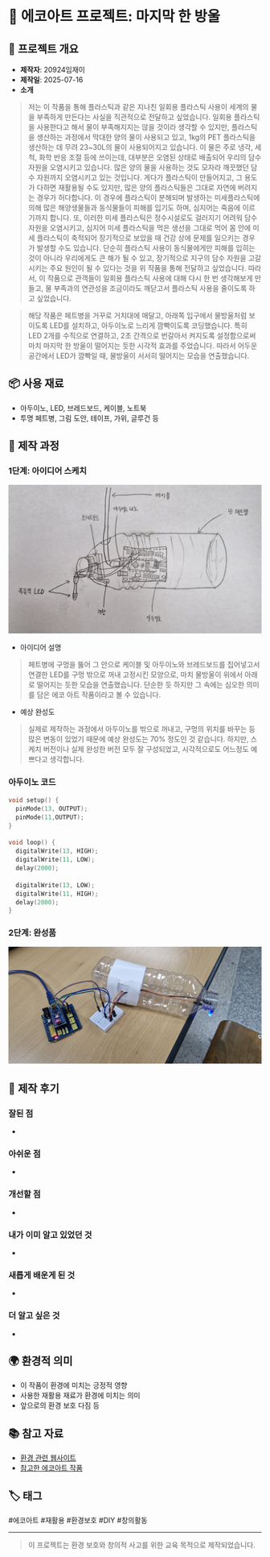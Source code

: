 # 🌱 에코아트 프로젝트: 마지막 한 방울

## 📖 프로젝트 개요
- **제작자**: 20924임재이
- **제작일**: 2025-07-16
- **소개**
> 저는 이 작품을 통해 플라스틱과 같은 지나친 일회용 플라스틱 사용이 세계의 물을 부족하게 만든다는 사실을 직관적으로 전달하고 싶었습니다. 일회용 플라스틱을 사용한다고 해서 물이 부족해지지는 않을 것이라 생각할 수 있지만, 플라스틱을 생산하는 과정에서 막대한 양의 물이 사용되고 있고, 1kg의 PET 플라스틱을 생산하는 데 무려 23~30L의 물이 사용되어지고 있습니다. 이 물은 주로 냉각, 세척, 화학 반응 조절 등에 쓰이는데, 대부분은 오염된 상태로 배출되어 우리의 담수 자원을 오염시키고 있습니다. 많은 양의 물을 사용하는 것도 모자라 깨끗했던 담수 자원까지 오염시키고 있는 것입니다. 게다가 플라스틱이 만들어지고, 그 용도가 다하면 재활용될 수도 있지만, 많은 양의 플라스틱들은 그대로 자연에 버려지는 경우가 허다합니다. 이 경우에 플라스틱이 분해되며 발생하는 미세플라스틱에 의해 많은 해양생물들과 동식물들이 피해를 입기도 하며, 심지어는 죽음에 이르기까지 합니다. 또, 이러한 미세 플라스틱은 정수시설로도 걸러지기 어려워 담수 자원을 오염시키고, 심지어 미세 플라스틱을 먹은 생선을 그대로 먹어 몸 안에 미세 플라스틱이 축적되어 장기적으로 보았을 때 건강 상에 문제를 일으키는 경우가 발생할 수도 있습니다. 단순히 플라스틱 사용이 동식물에게만 피해를 입히는 것이 아니라 우리에게도 큰 해가 될 수 있고, 장기적으로 지구의 담수 자원을 고갈시키는 주요 원인이 될 수 있다는 것을 위 작품을 통해 전달하고 싶었습니다. 따라서, 이 작품으로 관객들이 일회용 플라스틱 사용에 대해 다시 한 번 생각해보게 만들고, 물 부족과의 연관성을 조금이라도 깨닫고서 플라스틱 사용을 줄이도록 하고 싶었습니다.

> 해당 작품은 페트병을 거꾸로 거치대에 매달고, 아래쪽 입구에서 물방울처럼 보이도록 LED를 설치하고, 아두이노로 느리게 깜빡이도록 코딩했습니다. 특히 LED 2개를 수직으로 연결하고, 2초 간격으로 번갈아서 켜지도록 설정함으로써 마치 마지막 한 방울이 떨어지는 듯한 시각적 효과를 주었습니다. 따라서 어두운 공간에서 LED가 깜빡일 때, 물방울이 서서히 떨어지는 모습을 연출했습니다.

## 📦 사용 재료
- 아두이노, LED, 브레드보드, 케이블, 노트북
- 투명 페트병, 그림 도안, 테이프, 가위, 글루건 등

## 🔧 제작 과정

### 1단계: 아이디어 스케치
![스케치 이미지](sketch.jpg)
- 아이디어 설명
> 페트병에 구멍을 뚫어 그 안으로 케이블 및 아두이노와 브레드보드를 집어넣고서 연결한 LED를 구멍 밖으로 꺼내 고정시킨 모양으로, 마치 물방울이 위에서 아래로 떨어지는 듯한 모습을 연출했습니다. 단순한 듯 하지만 그 속에는 심오한 의미를 담은 에코 아트 작품이라고 볼 수 있습니다.
- 예상 완성도
> 실제로 제작하는 과정에서 아두이노를 밖으로 꺼내고, 구멍의 위치를 바꾸는 등 많은 변동이 있었기 때문에 예상 완성도는 70% 정도인 것 같습니다. 하지만, 스케치 버전이나 실제 완성한 버전 모두 잘 구성되었고, 시각적으로도 어느정도 예쁘다고 생각합니다.
### 아두이노 코드
``` cpp
void setup() {
  pinMode(13, OUTPUT);
  pinMode(11,OUTPUT); 
}

void loop() {
  digitalWrite(13, HIGH);
  digitalWrite(11, LOW);
  delay(2000);

  digitalWrite(13, LOW);
  digitalWrite(11, HIGH);
  delay(2000);
}
```
### 2단계: 완성품
![완성품 1](final.jpg)

## 💭 제작 후기
### 잘된 점
- 

### 아쉬운 점
- 

### 개선할 점
- 

### 내가 이미 알고 있었던 것
- 

### 새롭게 배운게 된 것
- 

### 더 알고 싶은 것
- 

## 🌍 환경적 의미
- 이 작품이 환경에 미치는 긍정적 영향
- 사용한 재활용 재료가 환경에 미치는 의미
- 앞으로의 환경 보호 다짐 등

## 📚 참고 자료
- [환경 관련 웹사이트](링크)
- [참고한 에코아트 작품](링크)

## 🏷️ 태그
#에코아트 #재활용 #환경보호 #DIY #창의활동

---

> 이 프로젝트는 환경 보호와 창의적 사고를 위한 교육 목적으로 제작되었습니다.
